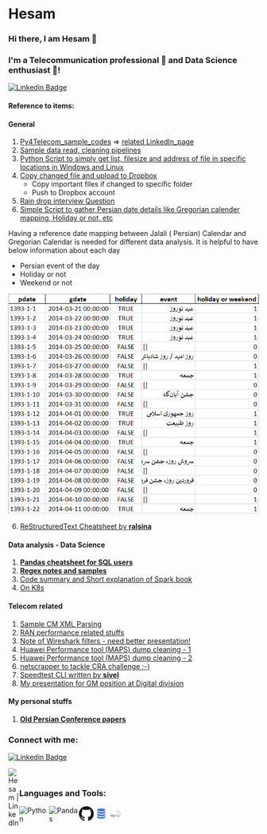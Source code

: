 
<!--
### Hi there 👋

**jupihes/jupihes** is a ✨ _special_ ✨ repository because its `README.md` (this file) appears on your GitHub profile.

Here are some ideas to get you started:

- 🔭 I’m currently working on ...
- 🌱 I’m currently learning ...
- 👯 I’m looking to collaborate on ...
- 🤔 I’m looking for help with ...
- 💬 Ask me about ...
- 📫 How to reach me: ...
- 😄 Pronouns: ...
- ⚡ Fun fact: ...
-->


# Hesam

### Hi there, I am Hesam  👋

### I'm a Telecommunication professional 📶 and Data Science enthusiast 🧮! 

<a href="https://www.linkedin.com/in/hesam-mohammad-hosseini/" rel="nofollow"><img src="https://camo.githubusercontent.com/a8a9e4265a0c952e808dcac7a16d12b4b5bae40678d9bf82639664058dda31ef/68747470733a2f2f696d672e736869656c64732e696f2f62616467652f2d4c696e6b6564696e2d626c75653f7374796c653d666c6174266c6f676f3d4c696e6b6564696e266c6f676f436f6c6f723d7768697465" alt="Linkedin Badge" data-canonical-src="https://img.shields.io/badge/-Linkedin-blue?style=flat&amp;logo=Linkedin&amp;logoColor=white" style="max-width: 100%;"></a>

#### Reference to items:
#### General 
1. [Py4Telecom_sample_codes](https://github.com/jupihes/Py4Telecom_sample_code)  $\Rightarrow$  [related LinkedIn_page](https://www.linkedin.com/company/93853835)
2. [Sample data read, cleaning pipelines](https://github.com/jupihes/Sample-pipelines-in-Pandas)
3.  [Python Script to simply get list, filesize and address of file in specific locations in Windows and Linux](https://github.com/jupihes/File-size-summarization)
4. [Copy changed file and upload to Dropbox](https://github.com/jupihes/upload-to-Dropbox)
     - Copy important files if changed to specific folder 
     - Push to Dropbox account
5. [Rain drop interview Question](https://github.com/jupihes/Rain-drop-simulation)
6. [Simple Script to gather Persian date details like Gregorian calender mapping, Holiday or not, etc](https://github.com/jupihes/Persian-Gregorian-date-map-holiday)
 
 Having a reference date mapping between Jalali ( Persian) Calendar and Gregorian Calendar is needed for different data analysis. It is helpful to have below information about each day

   - Persian event of the day
   - Holiday or not
   - Weekend or not 

<div id="wrapper">
    <img src="https://github.com/jupihes/Persian-Georgian-date-map-holiday/raw/master/sample%20view.png" />
</div>


<!-- ![sample output sample](https://github.com/jupihes/Persian-Georgian-date-map-holiday/raw/master/sample%20view.png) -->
 
6. [ReStructuredText Cheatsheet by **ralsina**](https://github.com/ralsina/rst-cheatsheet)

#### Data analysis - Data Science
1. [**Pandas cheatsheet for SQL users**](https://github.com/jupihes/SQL-versus-Pandas/blob/master/Pandas%20SQL-like%20functionality.ipynb)
2. [**Regex notes and samples**](https://github.com/jupihes/Regex-samples/blob/main/README.md)
3. [Code summary and Short explanation of Spark book](https://github.com/jupihes/PySpark-summary)
4. [On K8s](https://github.com/svennam92/kube101)
#### Telecom related
1. [Sample CM XML Parsing](https://github.com/jupihes/HTML-parsing)
2. [RAN performance related stuffs](https://github.com/jupihes/RAN-Performance)
3. [Note of Wireshark filters - need better presentation!](https://github.com/jupihes/RAN-Performance/blob/master/WireShark%20Training.txt)
4. [Huawei Performance tool (MAPS) dump cleaning - 1](https://github.com/jupihes/MAPS-clean-up)
5. [Huawei Performance tool (MAPS) dump cleaning - 2](https://github.com/jupihes/load-MAPS-excel-and-clean-up)
6. [netscrapper to tackle CRA challenge ;-)](https://github.com/jupihes/netscrapper)
7. [Speedtest CLI written by **sivel**](https://github.com/sivel/speedtest-cli)
8. [My presentation for GM position at Digital division](https://github.com/jupihes/presentation/blob/master/presentation.rst)
#### My personal stuffs
1. [**Old Persian Conference papers**](https://github.com/jupihes/Old-work-records)

<!--
- 🌱 I’m currently learning everything in Deep Learning,Natural Language Processing 
- 👯 I’m looking to collaborate with other data enthusiasts
- 🥅 Goals: Contribute to Open Source Data Science projects
- ⚡ Fun fact: I love listening to music and nature photography
-->

### Connect with me:

<a href="https://www.linkedin.com/in/hesam-mohammad-hosseini/" rel="nofollow"><img src="https://camo.githubusercontent.com/a8a9e4265a0c952e808dcac7a16d12b4b5bae40678d9bf82639664058dda31ef/68747470733a2f2f696d672e736869656c64732e696f2f62616467652f2d4c696e6b6564696e2d626c75653f7374796c653d666c6174266c6f676f3d4c696e6b6564696e266c6f676f436f6c6f723d7768697465" alt="Linkedin Badge" data-canonical-src="https://img.shields.io/badge/-Linkedin-blue?style=flat&amp;logo=Linkedin&amp;logoColor=white" style="max-width: 100%;"></a>

[<img align="left" alt="Hesam | LinkedIn" width="22px" src="https://cdn.jsdelivr.net/npm/simple-icons@v3/icons/linkedin.svg" />][linkedin]

<!-- [<img align="left" alt="Chitresh | Instagram" width="22px" src="https://cdn.jsdelivr.net/npm/simple-icons@v3/icons/instagram.svg" />][instagram] -->
<!-- [<img align="left" alt="Chitresh | Twitter" width="22px" src="https://cdn.jsdelivr.net/npm/simple-icons@v3/icons/twitter.svg" />][twitter] -->

<br />

### Languages and Tools:
<img align="left" alt="Python" width="60px" src="https://www.python.org/static/community_logos/python-logo-generic.svg" />
<img align="left" alt="Pandas" width="60px" src="https://pandas.pydata.org/docs/_static/pandas.svg" />
<img align="left" alt="GitHub" width="30px" src="https://raw.githubusercontent.com/github/explore/78df643247d429f6cc873026c0622819ad797942/topics/github/github.png" />

<img align="left" alt="SQL" width="30px" src="https://raw.githubusercontent.com/github/explore/80688e429a7d4ef2fca1e82350fe8e3517d3494d/topics/sql/sql.png" />
<img align="left" alt="MySQL" width="30px" src="https://raw.githubusercontent.com/github/explore/80688e429a7d4ef2fca1e82350fe8e3517d3494d/topics/mysql/mysql.png" />
<!--
<img align="left" alt="Anaconda" width="30px" src="https://raw.githubusercontent.com/simple-icons/simple-icons/develop/icons/anaconda.svg" />
<img src="https://raw.githubusercontent.com/github/explore/80688e429a7d4ef2fca1e82350fe8e3517d3494d/topics/python/python.png" alt="Python" align="left" width="30px">
<img align="left" alt="RStudio" width="30px" src="https://simpleicons.org/icons/rstudio.svg" />
<img align="left" alt="DataCamp" width="30px" src="https://raw.githubusercontent.com/simple-icons/simple-icons/develop/icons/datacamp.svg" />
<img align="left" alt="MongoDB" width="30px" src="https://raw.githubusercontent.com/github/explore/80688e429a7d4ef2fca1e82350fe8e3517d3494d/topics/mongodb/mongodb.png" />
<img align="left" alt="Git" width="30px" src="https://raw.githubusercontent.com/github/explore/80688e429a7d4ef2fca1e82350fe8e3517d3494d/topics/git/git.png" />

<img align="left" alt="Terminal" width="30px" src="https://raw.githubusercontent.com/github/explore/80688e429a7d4ef2fca1e82350fe8e3517d3494d/topics/terminal/terminal.png" />
<img align="left" alt="Tableau" width="30px" src="https://simpleicons.org/icons/tableau.svg" />
<img align="left" alt="Pytorch" width="30px" src="https://simpleicons.org/icons/pytorch.svg" />
<img align="left" alt="Tensorflow" width="30px" src="https://simpleicons.org/icons/tensorflow.svg" />
<img align="left" alt="Stack Overflow" width="30px" src="https://simpleicons.org/icons/stackoverflow.svg" />

-->

<br />



### Profile Visits
![visitors](https://visitor-badge.glitch.me/badge?page_id=jupihes.hesam)

<br />
<br />




<br />
<br />

---
<p align="center">
  
  <summary>:zap: GitHub Stats</summary>
  <img align="center" src="https://github-readme-stats.vercel.app/api/top-langs/?username=jupihes&theme=radical&hide_langs_below=1&layout=compact" />
  <img align="center" src="https://github-readme-stats.vercel.app/api?username=jupihes&show_icons=true&theme=radical&line_height=21" alt="Hesam's github stats"/>
</p>

  <summary>:zap: GitHub Stats</summary>
  <img align="center" src="https://github-readme-stats.vercel.app/api/top-langs/?username=jupihes&theme=radical&hide_langs_below=1&layout=compact" />
  <img align="center" src="https://github-readme-stats.vercel.app/api?username=jupihes&show_icons=true&theme=radical&line_height=21" alt="Hesam's github stats"/>

[linkedin]: https://www.linkedin.com/in/hesam-mohammad-hosseini/

<br />
---


#wrapper{
    width:100px;
    overflow:hidden;
}
